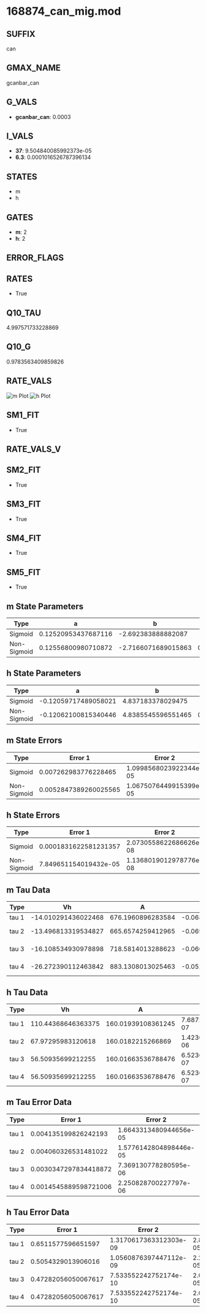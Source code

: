 # 168874_can_mig.mod

## SUFFIX

can

## GMAX_NAME

gcanbar_can

## G_VALS

- **gcanbar_can**: 0.0003

## I_VALS

- **37**: 9.504840085992373e-05
- **6.3**: 0.0001016526787396134

## STATES

- m
- h

## GATES

- **m**: 2
- **h**: 2

## ERROR_FLAGS


## RATES

- True

## Q10_TAU

4.997571733228869

## Q10_G

0.9783563409859826

## RATE_VALS

![m Plot](/Users/pbozelos/Dropbox/icg-Chai-Panos/supermodels/output_markdown_files/Ca/168874_can_mig.mod/images/m.png)
![h Plot](/Users/pbozelos/Dropbox/icg-Chai-Panos/supermodels/output_markdown_files/Ca/168874_can_mig.mod/images/h.png)

## SM1_FIT

- True

## RATE_VALS_V

## SM2_FIT

- True

## SM3_FIT

- True

## SM4_FIT

- True

## SM5_FIT

- True

## m State Parameters

| Type | a | b | c | d |
| --- | --- | --- | --- | --- |
| Sigmoid | 0.12520953437687116 | -2.692383888882087 |
| Non-Sigmoid | 0.12556800980710872 | -2.7166071689015863 | 0.9983721900952187 | -0.0019766284313899657 |

## h State Parameters

| Type | a | b | c | d |
| --- | --- | --- | --- | --- |
| Sigmoid | -0.12059717489058021 | 4.837183378029475 |
| Non-Sigmoid | -0.12062100815340446 | 4.8385545596551465 | 0.9999143936338519 | 0.00011238520001704183 |

## m State Errors

| Type | Error 1 | Error 2 | Error 3 |
| --- | --- | --- | --- |
| Sigmoid | 0.007262983776228465 | 1.0998568023922344e-05 | 0.005050630325470667 |
| Non-Sigmoid | 0.0052847389260025565 | 1.0675076449915399e-05 | 0.0036749720919415406 |

## h State Errors

| Type | Error 1 | Error 2 | Error 3 |
| --- | --- | --- | --- |
| Sigmoid | 0.0001831622581231357 | 2.0730558622686626e-08 | 0.00013066201940597116 |
| Non-Sigmoid | 7.849651154019432e-05 | 1.1368019012978776e-08 | 5.599686758213419e-05 |

## m Tau Data

| Type | Vh | A | b1 | b2 | c1 | c2 | d1 | d2 | e1 | e2 |
| --- | --- | --- | --- | --- | --- | --- | --- | --- | --- | --- |
| tau 1 | -14.010291436022468 | 676.1960896283584 | -0.06800420107511701 | -0.00756535067020427 |
| tau 2 | -13.496813319534827 | 665.6574259412965 | -0.06909397281310574 | 2.2457741755605264e-05 | -0.007071468434590687 | 3.2030477063038427e-06 |
| tau 3 | -16.108534930978898 | 718.5814013288623 | -0.06040351014297749 | -0.0002536084797053786 | 2.9385149712339942e-06 | -0.006205592570325346 | 6.000005653116703e-05 | 5.751450626144951e-07 |
| tau 4 | -26.272390112463842 | 883.1308013025463 | -0.05204603730821454 | 2.1987334854818144e-05 | -4.81472770773515e-06 | 4.164313961736887e-08 | -0.02430024064869452 | -0.0002704743128219767 | -1.6858801546153794e-06 | -2.652192327045466e-09 |

## h Tau Data

| Type | Vh | A | b1 | b2 | c1 | c2 | d1 | d2 | e1 | e2 |
| --- | --- | --- | --- | --- | --- | --- | --- | --- | --- | --- |
| tau 1 | 110.44368646363375 | 160.01939108361245 | 7.687215098052187e-07 | -7.672106800936835e-07 |
| tau 2 | 67.97295983120618 | 160.0182215266869 | 1.4230159219208356e-06 | -3.6684289744306333e-10 | -2.2903684587264623e-06 | -1.4852565925550793e-08 |
| tau 3 | 56.50935699212255 | 160.01663536788476 | 6.523685705733529e-07 | -2.2588148467353408e-08 | -3.386401279410443e-11 | -2.0973792392220613e-06 | -1.498785027509292e-08 | 9.00422463687204e-11 |
| tau 4 | 56.50935699212255 | 160.01663536788476 | 6.523685705733529e-07 | -2.2588148467353408e-08 | -3.386401279410443e-11 | 0.0 | -2.0973792392220613e-06 | -1.498785027509292e-08 | 9.00422463687204e-11 | 0.0 |

## m Tau Error Data

| Type | Error 1 | Error 2 | Error 3 |
| --- | --- | --- | --- |
| tau 1 | 0.004135199826242193 | 1.6643313480944656e-05 | 0.0018465214215069733 |
| tau 2 | 0.004060326531481022 | 1.5776142804898446e-05 | 0.001813087694363261 |
| tau 3 | 0.0030347297834418872 | 7.369130778280595e-06 | 0.0013551203784758679 |
| tau 4 | 0.0014545889598721006 | 2.250828700227797e-06 | 0.0006495283872006213 |

## h Tau Error Data

| Type | Error 1 | Error 2 | Error 3 |
| --- | --- | --- | --- |
| tau 1 | 0.6511577596651597 | 1.3170617363312303e-09 | 2.848171017854182e-05 |
| tau 2 | 0.5054329013906016 | 1.0560876397447112e-09 | 2.2107689263365557e-05 |
| tau 3 | 0.47282056050067617 | 7.533552242752174e-10 | 2.068122197846627e-05 |
| tau 4 | 0.47282056050067617 | 7.533552242752174e-10 | 2.068122197846627e-05 |

